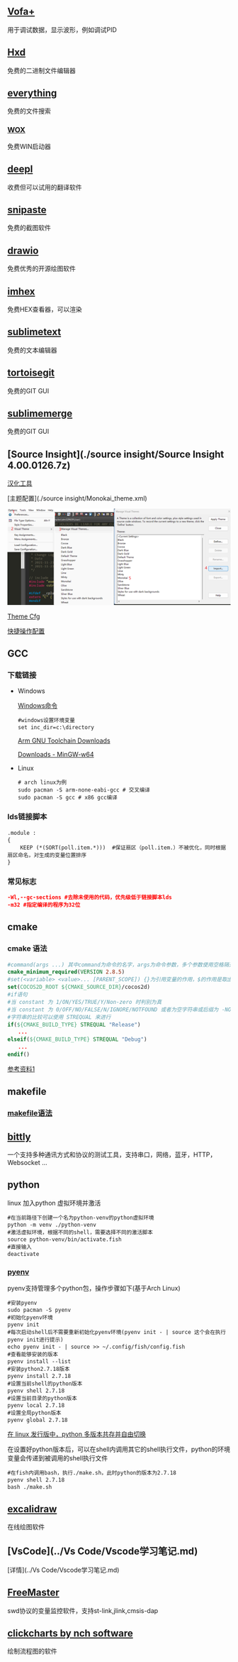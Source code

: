 ## [Vofa+](https://www.vofa.plus/)

用于调试数据，显示波形，例如调试PID

## [Hxd](https://mh-nexus.de/en/hxd/)

免费的二进制文件编辑器

## [everything](https://www.voidtools.com/zh-cn/)

免费的文件搜索

### [WOX](http://www.wox.one/)

免费WIN启动器

## [deepl](https://www.deepl.com/translator)

收费但可以试用的翻译软件

## [snipaste](https://www.snipaste.com/)

免费的截图软件

## [drawio](https://github.com/jgraph/drawio)

免费优秀的开源绘图软件

## [imhex](https://imhex.werwolv.net/)

免费HEX查看器，可以渲染

## [sublimetext](https://www.sublimetext.com/)

免费的文本编辑器

## [tortoisegit](https://tortoisegit.org)

免费的GIT GUI

## [sublimemerge](https://www.sublimemerge.com/)

免费的GIT GUI

## [Source Insight](./source insight/Source Insight 4.00.0126.7z)

[汉化工具](https://github.com/MyFlyChicken/SourceInsight_i18n)

[主题配置](./source insight/Monokai_theme.xml)

![image-20240524203344101](./assets/image-20240524203344101.png)

[Theme Cfg](https://www.cnblogs.com/My-Re-liYhao-2021-11-10/p/17854287.html)

[快捷操作配置](https://www.armbbs.cn/forum.php?mod=viewthread&tid=95564&highlight=source%2Binsight)

## GCC

### 下载链接

- Windows

  [Windows命令](https://learn.microsoft.com/zh-cn/windows-server/administration/windows-commands/windows-commands)

  ```shell
  #windows设置环境变量
  set inc_dir=c:\directory
  ```

  [Arm GNU Toolchain Downloads](https://developer.arm.com/downloads/-/arm-gnu-toolchain-downloads)

  [Downloads - MinGW-w64](https://www.mingw-w64.org/downloads/)

- Linux

  ```shell
  # arch linux为例
  sudo pacman -S arm-none-eabi-gcc # 交叉编译
  sudo pacman -S gcc # x86 gcc编译
  ```

### lds链接脚本

```*.lds
.module :
{
	KEEP (*(SORT(poll.item.*)))  #保证扇区（poll.item.）不被优化，同时根据扇区命名，对生成的变量位置排序
}
```

### 常见标志

```cmake
-Wl,--gc-sections #去除未使用的代码，优先级低于链接脚本lds
-m32 #指定编译的程序为32位
```

## cmake

### cmake 语法

```cmake
#command(args ...) 其中command为命令的名字，args为命令参数，多个参数使用空格隔开
cmake_minimum_required(VERSION 2.8.5)
#set(<variable> <value>... [PARENT_SCOPE]) {}为引用变量的作用，$的作用是取出变量的值吗，${}一般配合使用,用于引出变量的值
set(COCOS2D_ROOT ${CMAKE_SOURCE_DIR}/cocos2d)
#if语句
#当 constant 为 1/ON/YES/TRUE/Y/Non-zero 时判别为真
#当 constant 为 0/OFF/NO/FALSE/N/IGNORE/NOTFOUND 或者为空字符串或后缀为 -NOTFOUND 时判断为假。
#字符串的比较可以使用 STREQUAL 来进行
if(${CMAKE_BUILD_TYPE} STREQUAL "Release")
　　...
elseif(${CMAKE_BUILD_TYPE} STREQUAL "Debug")
　　...
endif()
```

[参考资料1](https://www.cnblogs.com/phillee/p/12831765.html)

## makefile

### [makefile语法](https://dlonng.com/posts/makefile)

## [bittly](git@github.com:sige5193/bittly.git)

一个支持多种通讯方式和协议的测试工具，支持串口，网络，蓝牙，HTTP，Websocket ...

## python

linux 加入python 虚拟环境并激活

```shell
#在当前路径下创建一个名为python-venv的python虚拟环境
python -m venv ./python-venv
#激活虚拟环境，根据不同的shell，需要选择不同的激活脚本
source python-venv/bin/activate.fish
#直接输入
deactivate
```

### [pyenv](git@github.com:pyenv/pyenv.git)

pyenv支持管理多个python包，操作步骤如下(基于Arch Linux)

```shell
#安装pyenv
sudo pacman -S pyenv
#初始化pyenv环境
pyenv init
#每次启动shell后不需要重新初始化pyenv环境(pyenv init - | source 这个会在执行pyenv init进行提示)
echo pyenv init - | source >> ~/.config/fish/config.fish
#查看能够安装的版本
pyenv install --list
#安装python2.7.18版本
pyenv install 2.7.18
#设置当前shell的python版本
pyenv shell 2.7.18
#设置当前目录的python版本
pyenv local 2.7.18
#设置全局python版本
pyenv global 2.7.18
```

[在 linux 发行版中，python 多版本共存并自由切换](https://www.fkxxyz.com/c/python-env/)

在设置好python版本后，可以在shell内调用其它的shell执行文件，python的环境变量会传递到被调用的shell执行文件

```shell
#在fish内调用bash，执行./make.sh，此时python的版本为2.7.18
pyenv shell 2.7.18
bash ./make.sh
```

## [excalidraw](https://excalidraw.com/)

在线绘图软件

## [VsCode](../Vs Code/Vscode学习笔记.md)

[详情](../Vs Code/Vscode学习笔记.md)

## [FreeMaster](https://www.nxp.com.cn/design/design-center/software/development-software/freemaster-run-time-debugging-tool:FREEMASTER)

swd协议的变量监控软件，支持st-link,jlink,cmsis-dap

## [clickcharts by nch software](https://www.nchsoftware.com/chart/index.html?srsltid=AfmBOoouvxWc9JPpgGCqsxfCKmRlrfW240vF_CdoJsldyIVyK2Q3DvpB)
绘制流程图的软件
